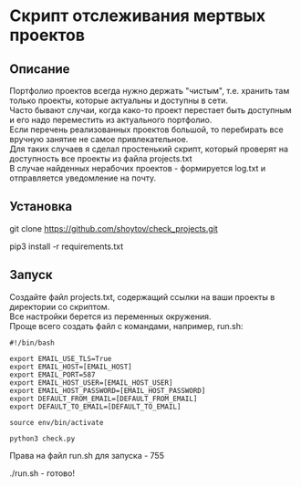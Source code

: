 # Скрипт отслеживания мертвых проектов

## Описание
Портфолио проектов всегда нужно держать "чистым", т.е. хранить там только проекты, которые актуальны и доступны в сети.   
Часто бывают случаи, когда како-то проект перестает быть доступным и его надо переместить из актуального портфолио.   
Если перечень реализованных проектов большой, то перебирать все вручную занятие не самое привлекательное.    
Для таких случаев я сделал простенький скрипт, который проверят на доступность все проекты из файла projects.txt   
В случае найденных нерабочих проектов - формируется log.txt и отправляется уведомление на почту.

## Установка
git clone https://github.com/shoytov/check_projects.git

pip3 install -r requirements.txt

## Запуск
Создайте файл projects.txt, содержащий ссылки на ваши проекты в директории со скриптом.   
Все настройки берется из переменных окружения.   
Проще всего создать файл с командами, например, run.sh:   

```
#!/bin/bash

export EMAIL_USE_TLS=True
export EMAIL_HOST=[EMAIL_HOST]
export EMAIL_PORT=587
export EMAIL_HOST_USER=[EMAIL_HOST_USER]
export EMAIL_HOST_PASSWORD=[EMAIL_HOST_PASSWORD]
export DEFAULT_FROM_EMAIL=[DEFAULT_FROM_EMAIL]
export DEFAULT_TO_EMAIL=[DEFAULT_TO_EMAIL]

source env/bin/activate

python3 check.py
```

Права на файл run.sh для запуска - 755  

./run.sh - готово!